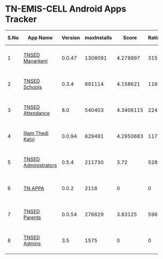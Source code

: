 # TN-EMIS-CELL Android Apps Tracker

| S.No | App Name | Version | maxInstalls | Score | Ratings | 1 Star | 5 Star | Google Play Info |
|------|----------|---------|-------------|-------|---------|--------|--------|------------------|
| 1 | [TNSED Manarkeni](https://play.google.com/store/apps/details?id=in.gov.tnsedstudent.tnemis) | 0.0.47 | 1308091 | 4.278997 | 3156 | 365 | 2235 | [Reviews (1034)](https://flatgithub.com/DigitalIndiaArchiver/TNEMISANALYSIS?filename=data%2FReviews_in.gov.tnsedstudent.tnemis.json) - [Permissions (9)](https://flatgithub.com/DigitalIndiaArchiver/TNEMISANALYSIS?filename=data%2FPermissions_in.gov.tnsedstudent.tnemis.json) |
| 2 | [TNSED Schools](https://play.google.com/store/apps/details?id=in.gov.tnschools.tnemis) | 0.3.4 | 891114 | 4.158621 | 11609 | 1230 | 7405 | [Reviews (3007)](https://flatgithub.com/DigitalIndiaArchiver/TNEMISANALYSIS?filename=data%2FReviews_in.gov.tnschools.tnemis.json) - [Permissions (10)](https://flatgithub.com/DigitalIndiaArchiver/TNEMISANALYSIS?filename=data%2FPermissions_in.gov.tnschools.tnemis.json) |
| 3 | [TNSED Attendance](https://play.google.com/store/apps/details?id=in.gov.tnsedattendance.tnemis) | 8.0 | 540403 | 4.3406115 | 2247 | 176 | 1579 | [Reviews (752)](https://flatgithub.com/DigitalIndiaArchiver/TNEMISANALYSIS?filename=data%2FReviews_in.gov.tnsedattendance.tnemis.json) - [Permissions (3)](https://flatgithub.com/DigitalIndiaArchiver/TNEMISANALYSIS?filename=data%2FPermissions_in.gov.tnsedattendance.tnemis.json) |
| 4 | [Illam Thedi Kalvi](https://play.google.com/store/apps/details?id=in.gov.tnschools.itk) | 0.0.94 | 829491 | 4.2950683 | 11766 | 850 | 7963 | [Reviews (2252)](https://flatgithub.com/DigitalIndiaArchiver/TNEMISANALYSIS?filename=data%2FReviews_in.gov.tnschools.itk.json) - [Permissions (10)](https://flatgithub.com/DigitalIndiaArchiver/TNEMISANALYSIS?filename=data%2FPermissions_in.gov.tnschools.itk.json) |
| 5 | [TNSED Administrators](https://play.google.com/store/apps/details?id=in.gov.tnschools.monitoring) | 0.5.4 | 211730 | 3.72 | 528 | 105 | 285 | [Reviews (183)](https://flatgithub.com/DigitalIndiaArchiver/TNEMISANALYSIS?filename=data%2FReviews_in.gov.tnschools.monitoring.json) - [Permissions (9)](https://flatgithub.com/DigitalIndiaArchiver/TNEMISANALYSIS?filename=data%2FPermissions_in.gov.tnschools.monitoring.json) |
| 6 | [TN APPA](https://play.google.com/store/apps/details?id=in.gov.tnschools.tamilpta) | 0.0.2 | 2118 | 0 | 0 | 0 | 0 | [Reviews (0)](https://flatgithub.com/DigitalIndiaArchiver/TNEMISANALYSIS?filename=data%2FReviews_in.gov.tnschools.tamilpta.json) - [Permissions (3)](https://flatgithub.com/DigitalIndiaArchiver/TNEMISANALYSIS?filename=data%2FPermissions_in.gov.tnschools.tamilpta.json) |
| 7 | [TNSED Parents](https://play.google.com/store/apps/details?id=in.gov.tnschools.parent) | 0.0.54 | 276629 | 3.83125 | 596 | 119 | 338 | [Reviews (171)](https://flatgithub.com/DigitalIndiaArchiver/TNEMISANALYSIS?filename=data%2FReviews_in.gov.tnschools.parent.json) - [Permissions (10)](https://flatgithub.com/DigitalIndiaArchiver/TNEMISANALYSIS?filename=data%2FPermissions_in.gov.tnschools.parent.json) |
| 8 | [TNSED Admins](https://play.google.com/store/apps/details?id=com.tnsed_administrators) | 3.5 | 1575 | 0 | 0 | 0 | 0 | [Reviews (0)](https://flatgithub.com/DigitalIndiaArchiver/TNEMISANALYSIS?filename=data%2FReviews_com.tnsed_administrators.json) - [Permissions (10)](https://flatgithub.com/DigitalIndiaArchiver/TNEMISANALYSIS?filename=data%2FPermissions_com.tnsed_administrators.json) |
